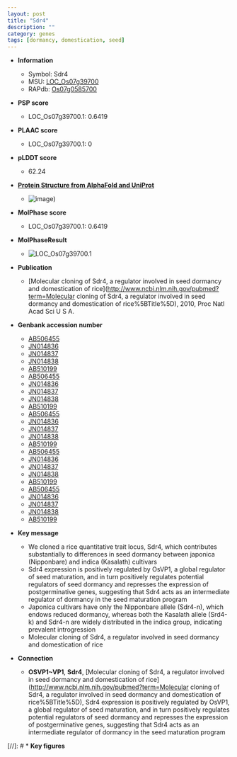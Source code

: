 ```yaml
---
layout: post
title: "Sdr4"
description: ""
category: genes
tags: [dormancy, domestication, seed]
---
```


* **Information**  
    + Symbol: Sdr4  
    + MSU: [LOC_Os07g39700](http://rice.plantbiology.msu.edu/cgi-bin/ORF_infopage.cgi?orf=LOC_Os07g39700)  
    + RAPdb: [Os07g0585700](http://rapdb.dna.affrc.go.jp/viewer/gbrowse_details/irgsp1?name=Os07g0585700)  

* **PSP score**  
    + LOC_Os07g39700.1: 0.6419 

* **PLAAC score**  
    + LOC_Os07g39700.1: 0 

* **pLDDT score**
    + 62.24

* **[Protein Structure from AlphaFold and UniProt](https://www.uniprot.org/uniprotkb/C7J589/entry#structure)**
    + ![image](https://ricepsp.github.io/images/C/AF-C7J589-F1.png))

* **MolPhase score**
    + LOC_Os07g39700.1: 0.6419

* **MolPhaseResult**
    + ![LOC_Os07g39700.1](https://ricepsp.github.io/pictures/LOC_Os07g/LOC_Os07g39700.1.png)

* **Publication**  
    + [Molecular cloning of Sdr4, a regulator involved in seed dormancy and domestication of rice](http://www.ncbi.nlm.nih.gov/pubmed?term=Molecular cloning of Sdr4, a regulator involved in seed dormancy and domestication of rice%5BTitle%5D), 2010, Proc Natl Acad Sci U S A.

* **Genbank accession number**  
    + [AB506455](http://www.ncbi.nlm.nih.gov/nuccore/AB506455)
    + [JN014836](http://www.ncbi.nlm.nih.gov/nuccore/JN014836)
    + [JN014837](http://www.ncbi.nlm.nih.gov/nuccore/JN014837)
    + [JN014838](http://www.ncbi.nlm.nih.gov/nuccore/JN014838)
    + [AB510199](http://www.ncbi.nlm.nih.gov/nuccore/AB510199)
    + [AB506455](http://www.ncbi.nlm.nih.gov/nuccore/AB506455)
    + [JN014836](http://www.ncbi.nlm.nih.gov/nuccore/JN014836)
    + [JN014837](http://www.ncbi.nlm.nih.gov/nuccore/JN014837)
    + [JN014838](http://www.ncbi.nlm.nih.gov/nuccore/JN014838)
    + [AB510199](http://www.ncbi.nlm.nih.gov/nuccore/AB510199)
    + [AB506455](http://www.ncbi.nlm.nih.gov/nuccore/AB506455)
    + [JN014836](http://www.ncbi.nlm.nih.gov/nuccore/JN014836)
    + [JN014837](http://www.ncbi.nlm.nih.gov/nuccore/JN014837)
    + [JN014838](http://www.ncbi.nlm.nih.gov/nuccore/JN014838)
    + [AB510199](http://www.ncbi.nlm.nih.gov/nuccore/AB510199)
    + [AB506455](http://www.ncbi.nlm.nih.gov/nuccore/AB506455)
    + [JN014836](http://www.ncbi.nlm.nih.gov/nuccore/JN014836)
    + [JN014837](http://www.ncbi.nlm.nih.gov/nuccore/JN014837)
    + [JN014838](http://www.ncbi.nlm.nih.gov/nuccore/JN014838)
    + [AB510199](http://www.ncbi.nlm.nih.gov/nuccore/AB510199)
    + [AB506455](http://www.ncbi.nlm.nih.gov/nuccore/AB506455)
    + [JN014836](http://www.ncbi.nlm.nih.gov/nuccore/JN014836)
    + [JN014837](http://www.ncbi.nlm.nih.gov/nuccore/JN014837)
    + [JN014838](http://www.ncbi.nlm.nih.gov/nuccore/JN014838)
    + [AB510199](http://www.ncbi.nlm.nih.gov/nuccore/AB510199)

* **Key message**  
    + We cloned a rice quantitative trait locus, Sdr4, which contributes substantially to differences in seed dormancy between japonica (Nipponbare) and indica (Kasalath) cultivars
    + Sdr4 expression is positively regulated by OsVP1, a global regulator of seed maturation, and in turn positively regulates potential regulators of seed dormancy and represses the expression of postgerminative genes, suggesting that Sdr4 acts as an intermediate regulator of dormancy in the seed maturation program
    + Japonica cultivars have only the Nipponbare allele (Sdr4-n), which endows reduced dormancy, whereas both the Kasalath allele (Srd4-k) and Sdr4-n are widely distributed in the indica group, indicating prevalent introgression
    + Molecular cloning of Sdr4, a regulator involved in seed dormancy and domestication of rice

* **Connection**  
    + __OSVP1~VP1__, __Sdr4__, [Molecular cloning of Sdr4, a regulator involved in seed dormancy and domestication of rice](http://www.ncbi.nlm.nih.gov/pubmed?term=Molecular cloning of Sdr4, a regulator involved in seed dormancy and domestication of rice%5BTitle%5D), Sdr4 expression is positively regulated by OsVP1, a global regulator of seed maturation, and in turn positively regulates potential regulators of seed dormancy and represses the expression of postgerminative genes, suggesting that Sdr4 acts as an intermediate regulator of dormancy in the seed maturation program

[//]: # * **Key figures**  



